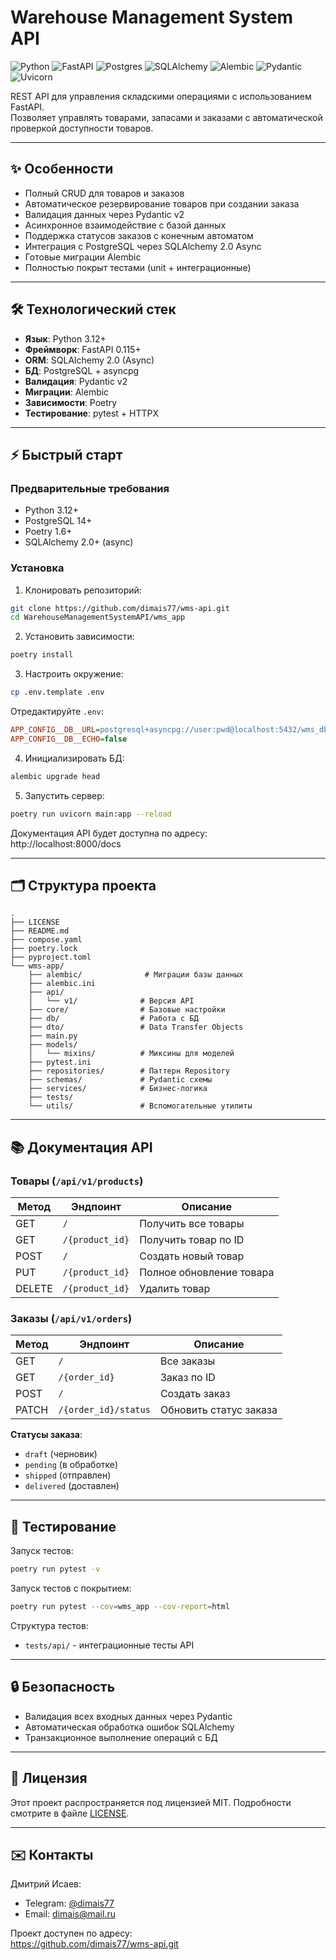 # Warehouse Management System API

![Python](https://img.shields.io/badge/python-3.12+-blue?style=for-the-badge&logo=python)
![FastAPI](https://img.shields.io/badge/FastAPI-005571?style=for-the-badge&logo=fastapi)
![Postgres](https://img.shields.io/badge/postgres-%23316192.svg?style=for-the-badge&logo=postgresql&logoColor=white)
![SQLAlchemy](https://img.shields.io/badge/SQLAlchemy-blue?style=for-the-badge&logo=sqlalchemy&logoColor=white)
![Alembic](https://img.shields.io/badge/Alembic-orange?style=for-the-badge)
![Pydantic](https://img.shields.io/badge/Pydantic-purple?style=for-the-badge&logo=pydantic&logoColor=white)
![Uvicorn](https://img.shields.io/badge/Uvicorn-green?style=for-the-badge)

REST API для управления складскими операциями с использованием FastAPI.   
Позволяет управлять товарами, запасами и
заказами с автоматической проверкой доступности товаров.

---

## ✨ Особенности

- Полный CRUD для товаров и заказов
- Автоматическое резервирование товаров при создании заказа
- Валидация данных через Pydantic v2
- Асинхронное взаимодействие с базой данных
- Поддержка статусов заказов с конечным автоматом
- Интеграция с PostgreSQL через SQLAlchemy 2.0 Async
- Готовые миграции Alembic
- Полностью покрыт тестами (unit + интеграционные)

---

## 🛠 Технологический стек

- **Язык**: Python 3.12+
- **Фреймворк**: FastAPI 0.115+
- **ORM**: SQLAlchemy 2.0 (Async)
- **БД**: PostgreSQL + asyncpg
- **Валидация**: Pydantic v2
- **Миграции**: Alembic
- **Зависимости**: Poetry
- **Тестирование**: pytest + HTTPX

---

## ⚡ Быстрый старт

### Предварительные требования

- Python 3.12+
- PostgreSQL 14+
- Poetry 1.6+
- SQLAlchemy 2.0+ (async)

### Установка

1. Клонировать репозиторий:

```bash
git clone https://github.com/dimais77/wms-api.git
cd WarehouseManagementSystemAPI/wms_app
```

2. Установить зависимости:

```bash
poetry install
```

3. Настроить окружение:

```bash
cp .env.template .env
```

Отредактируйте `.env`:

```ini
APP_CONFIG__DB__URL=postgresql+asyncpg://user:pwd@localhost:5432/wms_db
APP_CONFIG__DB__ECHO=false
```

4. Инициализировать БД:

```bash
alembic upgrade head
```

5. Запустить сервер:

```bash
poetry run uvicorn main:app --reload
```

Документация API будет доступна по адресу:  
http://localhost:8000/docs

---

## 🗂 Структура проекта

```text
.
├── LICENSE
├── README.md
├── compose.yaml
├── poetry.lock
├── pyproject.toml
└── wms-app/
    ├── alembic/              # Миграции базы данных
    ├── alembic.ini
    ├── api/
    │   └── v1/              # Версия API
    ├── core/                # Базовые настройки
    ├── db/                  # Работа с БД
    ├── dto/                 # Data Transfer Objects
    ├── main.py
    ├── models/
    │   └── mixins/          # Миксины для моделей
    ├── pytest.ini
    ├── repositories/        # Паттерн Repository
    ├── schemas/             # Pydantic схемы
    ├── services/            # Бизнес-логика
    ├── tests/
    └── utils/               # Вспомогательные утилиты
```

---

## 📚 Документация API

### Товары (`/api/v1/products`)

| Метод  | Эндпоинт        | Описание                 |
|--------|-----------------|--------------------------|
| GET    | `/`             | Получить все товары      |
| GET    | `/{product_id}` | Получить товар по ID     |
| POST   | `/`             | Создать новый товар      |
| PUT    | `/{product_id}` | Полное обновление товара |
| DELETE | `/{product_id}` | Удалить товар            |

### Заказы (`/api/v1/orders`)

| Метод | Эндпоинт             | Описание               |
|-------|----------------------|------------------------|
| GET   | `/`                  | Все заказы             |
| GET   | `/{order_id}`        | Заказ по ID            |
| POST  | `/`                  | Создать заказ          |
| PATCH | `/{order_id}/status` | Обновить статус заказа |

**Статусы заказа**:

- `draft` (черновик)
- `pending` (в обработке)
- `shipped` (отправлен)
- `delivered` (доставлен)

---

## 🧪 Тестирование

Запуск тестов:

```bash
poetry run pytest -v
```

Запуск тестов с покрытием:

```bash
poetry run pytest --cov=wms_app --cov-report=html
```

Структура тестов:

- `tests/api/` - интеграционные тесты API

---

## 🔒 Безопасность

- Валидация всех входных данных через Pydantic
- Автоматическая обработка ошибок SQLAlchemy
- Транзакционное выполнение операций с БД

---

## 📄 Лицензия

Этот проект распространяется под лицензией MIT. Подробности смотрите в файле [LICENSE](LICENSE).

---

## ✉️ Контакты

Дмитрий Исаев:

- Telegram: [@dimais77](https://t.me/dimais77)
- Email: [dimais@mail.ru](mailto:dimais@mail.ru)

Проект доступен по адресу:  
https://github.com/dimais77/wms-api.git

```